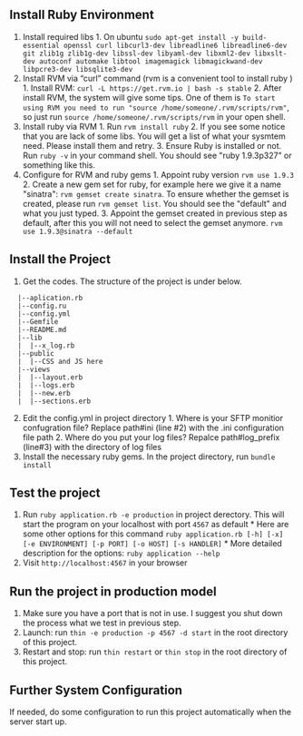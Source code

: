 ## Install Ruby Environment
  1. Install required libs
    1. On ubuntu `sudo apt-get install -y build-essential openssl curl libcurl3-dev libreadline6 libreadline6-dev git zlib1g zlib1g-dev libssl-dev libyaml-dev libxml2-dev libxslt-dev autoconf automake libtool imagemagick libmagickwand-dev libpcre3-dev libsqlite3-dev`
  2. Install RVM via “curl” command (rvm is a convenient tool to install ruby )
    1. Install RVM: `curl -L https://get.rvm.io | bash -s stable`
    2. After install RVM, the system will give some tips. One of them is `To start using RVM you need to run "source /home/someone/.rvm/scripts/rvm"`, so just run `source /home/someone/.rvm/scripts/rvm` in your open shell.
  3. Install ruby via RVM
    1. Run `rvm install ruby`
    2. If you see some notice that you are lack of some libs. You will get a list of what your sysmtem need. Please install them and retry.
    3. Ensure Ruby is installed or not. Run `ruby -v` in your command shell. You should see "ruby 1.9.3p327" or something like this.
  4. Configure for RVM and ruby gems
    1. Appoint ruby version `rvm use 1.9.3`
    2. Create a new gem set for ruby, for example here we give it a name "sinatra": `rvm gemset create sinatra`. To ensure whether the gemset is created, please run `rvm gemset list`. You should see the "default" and what you just typed.
    3. Appoint the gemset created in previous step as default, after this you will not need to select the gemset anymore. `rvm use 1.9.3@sinatra --default`


## Install the Project
  1. Get the codes. The structure of the project is under below.

```
  |--aplication.rb
  |--config.ru
  |--config.yml
  |--Gemfile
  |--README.md
  |--lib
  |  |--x_log.rb
  |--public
  |  |--CSS and JS here
  |--views
  |  |--layout.erb
  |  |--logs.erb
  |  |--new.erb
  |  |--sections.erb
```

  2. Edit the config.yml in project directory
    1. Where is your SFTP monitior confugration file? Replace path#ini (line #2) with the .ini configuration file path
    2. Where do you put your log files? Repalce path#log_prefix (line#3) with the directory of log files
  3. Install the necessary ruby gems. In the project directory, run `bundle install`

## Test the project
  1. Run `ruby application.rb -e production` in project derectory. This will start the program on your localhost with port `4567` as default
    * Here are some other options for this command `ruby application.rb [-h] [-x] [-e ENVIRONMENT] [-p PORT] [-o HOST] [-s HANDLER]`
    * More detailed description for the options: `ruby application --help`
  2. Visit `http://localhost:4567` in your browser

## Run the project in production model
  1. Make sure you have a port that is not in use. I suggest you shut down the process what we test in previous step.
  2. Launch: run `thin -e production -p 4567 -d start` in the root directory of this project.
  3. Restart and stop: run `thin restart` or `thin stop` in the root directory of this project.

## Further System Configuration
If needed, do some configuration to run this project automatically when the server start up.
